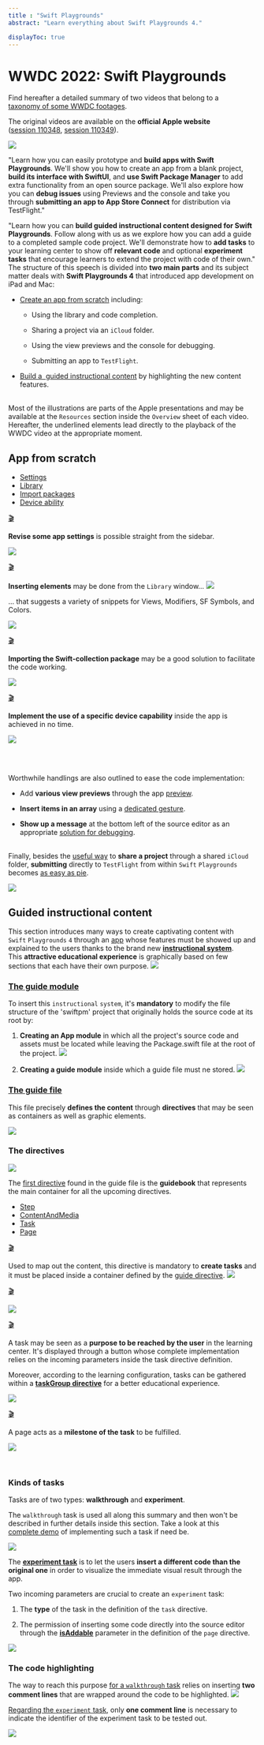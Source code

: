 ```yaml
---
title : "Swift Playgrounds"
abstract: "Learn everything about Swift Playgrounds 4."

displayToc: true
---
```


# WWDC 2022: Swift Playgrounds
Find hereafter a detailed summary of two videos that belong to a [taxonomy&nbsp;of&nbsp;some&nbsp;WWDC&nbsp;footages](../../).

The original videos are available on the **official Apple website** ([session&nbsp;110348](https://developer.apple.com/videos/play/wwdc2022//110348/), [session&nbsp;110349](https://developer.apple.com/videos/play/wwdc2022//110349/)).

![](../../../../../images/iOSdev/wwdc22-SwiftPlaygrounds.png)

"Learn how you can easily prototype and **build apps with Swift Playgrounds**. We'll show you how to create an app from a blank project, **build its interface with SwiftUI**, and **use Swift Package Manager** to add extra functionality from an open source package. We'll also explore how you can **debug issues** using Previews and the console and take you through **submitting an app to App Store Connect** for distribution via TestFlight."

"Learn how you can **build guided instructional content designed for Swift Playgrounds**. Follow along with us as we explore how you can add a guide to a completed sample code project. We'll demonstrate how to **add tasks** to your learning center to show off **relevant code** and optional **experiment tasks** that encourage learners to extend the project with code of their own."
</br>
The structure of this speech is divided into **two main parts** and its subject matter deals with **Swift Playgrounds 4** that introduced app development on iPad and Mac:
- [Create&nbsp;an&nbsp;app&nbsp;from&nbsp;scratch](#app-from-scratch) including:
    - Using the library and code completion.
    
    - Sharing a project via an `iCloud` folder.
    
    - Using the view previews and the console for debugging.
    
    - Submitting an app to `TestFlight`.
    
- [Build&nbsp;a &nbsp;guided&nbsp;instructional&nbsp;content](#guided-instructional-content) by highlighting the new content features.

</br>Most of the illustrations are parts of the Apple presentations and may be available at the `Resources` section inside the `Overview` sheet of each video.
</br>Hereafter, the underlined elements lead directly to the playback of the WWDC video at the appropriate moment.
</br>

## App&nbsp;from&nbsp;scratch
<ul class="nav nav-tabs" role="tablist">
    <li class="nav-item" role="presentation">
        <a class="nav-link active"
           data-bs-toggle="tab" 
           href="#AppFromScratchSettings"
           id="AppFromScratchSettings_tab"
           role="tab" 
           aria-selected="true">Settings</a>
    </li>
    <li class="nav-item" role="presentation">
        <a class="nav-link"
           data-bs-toggle="tab" 
           href="#AppFromScratchLibrary"
           id="AppFromScratchLibrary_tab"
           role="tab" 
           aria-selected="false">Library</a>
    </li>
    <li class="nav-item" role="presentation">
        <a class="nav-link"
           data-bs-toggle="tab" 
           href="#AppFromScratchImportPackages"
           id="AppFromScratchImportPackages_tab"
           role="tab" 
           aria-selected="false">Import&nbsp;packages</a>
    </li>
    <li class="nav-item" role="presentation">
        <a class="nav-link"
           data-bs-toggle="tab" 
           href="#AppFromScratchDeviceAbility"
           id="AppFromScratchDeviceAbility_tab"
           role="tab" 
           aria-selected="false">Device&nbsp;ability</a>
    </li>
    </ul>

<div class="tab-content">
<div class="tab-pane show active" id="AppFromScratchSettings" role="tabpanel">

<a alt="Click to playback the footage at the appropriate moment." href="https://developer.apple.com/videos/play/wwdc2022/110348?time=110">🎬</a>

**Revise some app settings** is possible straight from the sidebar.

![](../../../../../images/iOSdev/wwdc22-SwiftPlaygrounds-AppSettings.png)
</div>

<div class="tab-pane" id="AppFromScratchLibrary" role="tabpanel">

<a alt="Click to playback the footage at the appropriate moment." href="https://developer.apple.com/videos/play/wwdc2022/110348?time=152">🎬</a>

**Inserting elements** may be done from the `Library` window... 
![](../../../../../images/iOSdev/wwdc22-SwiftPlaygrounds-AppLibrary_1.png)

... that suggests a variety of snippets for Views, Modifiers, SF Symbols, and Colors.

![](../../../../../images/iOSdev/wwdc22-SwiftPlaygrounds-AppLibrary_2.png)
</div>

<div class="tab-pane" id="AppFromScratchImportPackages" role="tabpanel">

<a alt="Click to playback the footage at the appropriate moment." href="https://developer.apple.com/videos/play/wwdc2022/110348?time=222">🎬</a>

**Importing the Swift-collection package** may be a good solution to facilitate the code working.

![](../../../../../images/iOSdev/wwdc22-SwiftPlaygrounds-AppImport.png)
</div>

<div class="tab-pane" id="AppFromScratchDeviceAbility" role="tabpanel">

<a alt="Click to playback the footage at the appropriate moment." href="https://developer.apple.com/videos/play/wwdc2022/110348?time=349">🎬</a>

**Implement the use of a specific device capability** inside the app is achieved in no time.

![](../../../../../images/iOSdev/wwdc22-SwiftPlaygrounds-AppDeviceAbility.png)
</div>
</div>
</br></br>

Worthwhile handlings are also outlined to ease the code implementation:
- Add **various view previews** through the app [preview](https://developer.apple.com/videos/play/wwdc2022/110348/?time=512).

- **Insert items in an array** using a [dedicated&nbsp;gesture](https://developer.apple.com/videos/play/wwdc2022/110348/?time=556).

- **Show up a message** at the bottom left of the source editor as an appropriate [solution&nbsp;for&nbsp;debugging](https://developer.apple.com/videos/play/wwdc2022/110348/?time=705).

</br>Finally, besides the [useful&nbsp;way](https://developer.apple.com/videos/play/wwdc2022/110348?time=405) to **share a project** through a shared `iCloud` folder, **submitting** directly to `TestFlight` from within `Swift`&nbsp;`Playgrounds` becomes [as&nbsp;easy&nbsp;as&nbsp;pie](https://developer.apple.com/videos/play/wwdc2022/110348/?time=842).

![](../../../../../images/iOSdev/wwdc22-SwiftPlaygrounds-AppTestFlight.png)
</br>
## Guided&nbsp;instructional&nbsp;content
This section introduces many ways to create captivating content with `Swift`&nbsp;`Playgrounds`&nbsp;`4` through an [app](https://developer.apple.com/videos/play/wwdc2022/110349?time=65) whose features must be showed up and explained to the users thanks to the brand new **[instructional&nbsp;system](https://developer.apple.com/videos/play/wwdc2022/110349?time=138)**.
</br>This **attractive educational experience** is graphically based on few sections that each have their own purpose.
![](../../../../../images/iOSdev/wwdc22-SwiftPlaygrounds-InstructionalSystem.png)

### [The&nbsp;guide&nbsp;module](https://developer.apple.com/videos/play/wwdc2022/110349?time=249)
To insert this `instructional`&nbsp;`system`, it's **mandatory** to modify the file structure of the 'swiftpm' project that originally holds the source code at its root by:
1. **Creating an App module** in which all the project's source code and assets must be located while leaving the Package.swift file at the root of the project.
![](../../../../../images/iOSdev/wwdc22-SwiftPlaygrounds-GuideModule_1.png)

2. **Creating a guide module** inside which a guide file must ne stored.
![](../../../../../images/iOSdev/wwdc22-SwiftPlaygrounds-GuideModule_Step2.png)

### [The&nbsp;guide&nbsp;file](https://developer.apple.com/videos/play/wwdc2022/110349?time=291)
This file precisely **defines the content** through **directives** that may be seen as containers as well as graphic elements.

![](../../../../../images/iOSdev/wwdc22-SwiftPlaygrounds-GuideFile.png)

### The&nbsp;directives
![](../../../../../images/iOSdev/wwdc22-SwiftPlaygrounds-DirectivesGuidebook.png)

The [first&nbsp;directive](https://developer.apple.com/videos/play/wwdc2022/110349?time=311) found in the guide file is the **guidebook** that represents the main container for all the upcoming directives.
</br>

<ul class="nav nav-tabs" role="tablist">
    <li class="nav-item" role="presentation">
        <a class="nav-link active"
           data-bs-toggle="tab" 
           href="#DirectivesStep"
           id="DirectivesStep_tab"
           role="tab" 
           aria-selected="true">Step</a>
    </li>
    <li class="nav-item" role="presentation">
        <a class="nav-link"
           data-bs-toggle="tab" 
           href="#DirectivesContentAndMedia"
           id="DirectivesContentAndMedia_tab"
           role="tab" 
           aria-selected="false">ContentAndMedia</a>
    </li>
    <li class="nav-item" role="presentation">
        <a class="nav-link"
           data-bs-toggle="tab" 
           href="#DirectivesTask"
           id="DirectivesTask_tab"
           role="tab" 
           aria-selected="false">Task</a>
    </li>
    <li class="nav-item" role="presentation">
        <a class="nav-link"
           data-bs-toggle="tab" 
           href="#DirectivesPage"
           id="DirectivesPage_tab"
           role="tab" 
           aria-selected="false">Page</a>
    </li>
    </ul>

<div class="tab-content">
<div class="tab-pane show active" id="DirectivesStep" role="tabpanel">

<a alt="Click to playback the footage at the appropriate moment." href="https://developer.apple.com/videos/play/wwdc2022/110349?time=392">🎬</a>

Used to map out the content, this directive is mandatory to **create tasks** and it must be placed inside a container defined by the [guide&nbsp;directive](https://developer.apple.com/videos/play/wwdc2022/110349?time=336).
![](../../../../../images/iOSdev/wwdc22-SwiftPlaygrounds-DirectivesStep.png)
</div>

<div class="tab-pane" id="DirectivesContentAndMedia" role="tabpanel">

<a alt="Click to playback the footage at the appropriate moment." href="https://developer.apple.com/videos/play/wwdc2022/110349/?time=403">🎬</a>
    
![](../../../../../images/iOSdev/wwdc22-SwiftPlaygrounds-DirectivesContentAndMedia.png)
</div>

<div class="tab-pane" id="DirectivesTask" role="tabpanel">

<a alt="Click to playback the footage at the appropriate moment." href="https://developer.apple.com/videos/play/wwdc2022/110349/?time=474">🎬</a>

A task may be seen as a **purpose to be reached by the user** in the learning center.
It's displayed through a button whose complete implementation relies on the incoming parameters inside the task directive definition.

Moreover, according to the learning configuration, tasks can be gathered within a **[taskGroup&nbsp;directive](https://developer.apple.com/videos/play/wwdc2022/110349/?time=433)** for a better educational experience.

![](../../../../../images/iOSdev/wwdc22-SwiftPlaygrounds-DirectivesTask.png)
</div>

<div class="tab-pane" id="DirectivesPage" role="tabpanel">

<a alt="Click to playback the footage at the appropriate moment." href="https://developer.apple.com/videos/play/wwdc2022/110349/?time=521">🎬</a>

A page acts as a **milestone of the task** to be fulfilled.

![](../../../../../images/iOSdev/wwdc22-SwiftPlaygrounds-DirectivesPage.png)
</div>
</div>
</br>

### Kinds&nbsp;of&nbsp;tasks
Tasks are of two types: **walkthrough** and **experiment**.

The `walkthrough` task is used all along this summary and then won't be described in further details inside this section.
Take a look at this [complete&nbsp;demo](https://developer.apple.com/videos/play/wwdc2022/110349/?time=748) of implementing such a task if need be.

![](../../../../../images/iOSdev/wwdc22-SwiftPlaygrounds-TaskWalkthrough.png)

The **[experiment&nbsp;task](https://developer.apple.com/videos/play/wwdc2022/110349/?time=858)** is to let the users **insert a different code than the original one** in order to visualize the immediate visual result through the app.

Two incoming parameters are crucial to create an `experiment` task:
1. The **type** of the task in the definition of the `task` directive.

2. The permission of inserting some code directly into the source editor through the **[isAddable](https://developer.apple.com/videos/play/wwdc2022/110349/?time=888)** parameter in the definition of the `page` directive.

![](../../../../../images/iOSdev/wwdc22-SwiftPlaygrounds-TaskExperiment.png)

### The&nbsp;code&nbsp;highlighting
The way to reach this purpose [for&nbsp;a&nbsp;`walkthrough`&nbsp;task](https://developer.apple.com/videos/play/wwdc2022/110349/?time=567) relies on inserting **two comment lines** that are wrapped around the code to be highlighted.
![](../../../../../images/iOSdev/wwdc22-SwiftPlaygrounds-CodeHighlightingW.png)

[Regarding&nbsp;the&nbsp;`experiment`&nbsp;task](https://developer.apple.com/videos/play/wwdc2022/110349/?time=947), only **one comment line** is necessary to indicate the identifier of the experiment task to be tested out.

![](../../../../../images/iOSdev/wwdc22-SwiftPlaygrounds-CodeHighlightingE.png)
